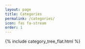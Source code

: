 ```yaml
---
layout: page
title: Categories
permalink: /categories/
icon: fas fa-stream
order: 1
---
```


{% include category_tree_flat.html %}
